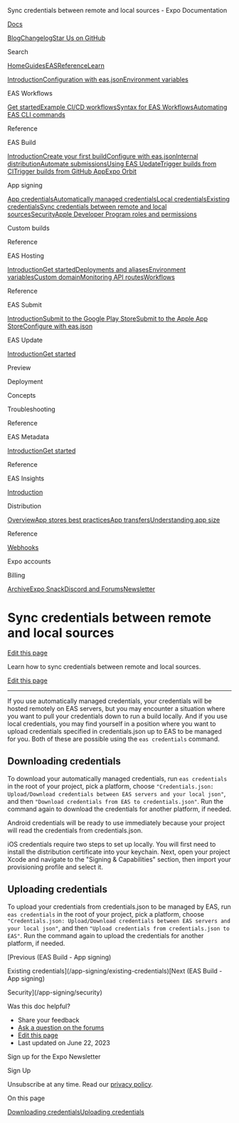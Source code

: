 Sync credentials between remote and local sources - Expo Documentation

[Docs](/)

[Blog](https://expo.dev/blog)[Changelog](https://expo.dev/changelog)[Star Us on GitHub](https://github.com/expo/expo)

Search

[Home](/)[Guides](/guides/overview)[EAS](/eas)[Reference](/versions/latest)[Learn](/tutorial/overview)

[Introduction](/eas)[Configuration with eas.json](/eas/json)[Environment variables](/eas/environment-variables)

EAS Workflows

[Get started](/eas/workflows/get-started)[Example CI/CD workflows](/eas/workflows/examples)[Syntax for EAS Workflows](/eas/workflows/syntax)[Automating EAS CLI commands](/eas/workflows/automating-eas-cli)

Reference

EAS Build

[Introduction](/build/introduction)[Create your first build](/build/setup)[Configure with eas.json](/build/eas-json)[Internal distribution](/build/internal-distribution)[Automate submissions](/build/automate-submissions)[Using EAS Update](/build/updates)[Trigger builds from CI](/build/building-on-ci)[Trigger builds from GitHub App](/build/building-from-github)[Expo Orbit](/build/orbit)

App signing

[App credentials](/app-signing/app-credentials)[Automatically managed credentials](/app-signing/managed-credentials)[Local credentials](/app-signing/local-credentials)[Existing credentials](/app-signing/existing-credentials)[Sync credentials between remote and local sources](/app-signing/syncing-credentials)[Security](/app-signing/security)[Apple Developer Program roles and permissions](/app-signing/apple-developer-program-roles-and-permissions)

Custom builds

Reference

EAS Hosting

[Introduction](/eas/hosting/introduction)[Get started](/eas/hosting/get-started)[Deployments and aliases](/eas/hosting/deployments-and-aliases)[Environment variables](/eas/hosting/environment-variables)[Custom domain](/eas/hosting/custom-domain)[Monitoring API routes](/eas/hosting/api-routes)[Workflows](/eas/hosting/workflows)

Reference

EAS Submit

[Introduction](/submit/introduction)[Submit to the Google Play Store](/submit/android)[Submit to the Apple App Store](/submit/ios)[Configure with eas.json](/submit/eas-json)

EAS Update

[Introduction](/eas-update/introduction)[Get started](/eas-update/getting-started)

Preview

Deployment

Concepts

Troubleshooting

Reference

EAS Metadata

[Introduction](/eas/metadata)[Get started](/eas/metadata/getting-started)

Reference

EAS Insights

[Introduction](/eas-insights/introduction)

Distribution

[Overview](/distribution/introduction)[App stores best practices](/distribution/app-stores)[App transfers](/distribution/app-transfers)[Understanding app size](/distribution/app-size)

Reference

[Webhooks](/eas/webhooks)

Expo accounts

Billing

[Archive](/archive)[Expo Snack](https://snack.expo.dev)[Discord and Forums](https://chat.expo.dev)[Newsletter](https://expo.dev/mailing-list/signup)

Sync credentials between remote and local sources
=================================================

[Edit this page](https://github.com/expo/expo/edit/main/docs/pages/app-signing/syncing-credentials.mdx)

Learn how to sync credentials between remote and local sources.

[Edit this page](https://github.com/expo/expo/edit/main/docs/pages/app-signing/syncing-credentials.mdx)

---

If you use automatically managed credentials, your credentials will be hosted remotely on EAS servers, but you may encounter a situation where you want to pull your credentials down to run a build locally. And if you use local credentials, you may find yourself in a position where you want to upload credentials specified in credentials.json up to EAS to be managed for you. Both of these are possible using the `eas credentials` command.

Downloading credentials
-----------------------

To download your automatically managed credentials, run `eas credentials` in the root of your project, pick a platform, choose `"Credentials.json: Upload/Download credentials between EAS servers and your local json"`, and then `"Download credentials from EAS to credentials.json"`. Run the command again to download the credentials for another platform, if needed.

Android credentials will be ready to use immediately because your project will read the credentials from credentials.json.

iOS credentials require two steps to set up locally. You will first need to install the distribution certificate into your keychain. Next, open your project Xcode and navigate to the "Signing & Capabilities" section, then import your provisioning profile and select it.

Uploading credentials
---------------------

To upload your credentials from credentials.json to be managed by EAS, run `eas credentials` in the root of your project, pick a platform, choose `"Credentials.json: Upload/Download credentials between EAS servers and your local json"`, and then `"Upload credentials from credentials.json to EAS"`. Run the command again to upload the credentials for another platform, if needed.

[Previous (EAS Build - App signing)

Existing credentials](/app-signing/existing-credentials)[Next (EAS Build - App signing)

Security](/app-signing/security)

Was this doc helpful?

* Share your feedback
* [Ask a question on the forums](https://chat.expo.dev/)
* [Edit this page](https://github.com/expo/expo/edit/main/docs/pages/app-signing/syncing-credentials.mdx)
* Last updated on June 22, 2023

Sign up for the Expo Newsletter

Sign Up

Unsubscribe at any time. Read our [privacy policy](https://expo.dev/privacy).

On this page

[Downloading credentials](/app-signing/syncing-credentials/#downloading-credentials)[Uploading credentials](/app-signing/syncing-credentials/#uploading-credentials)